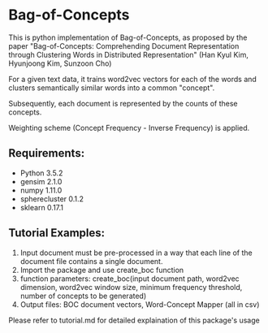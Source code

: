 # Bag-of-Concepts

This is python implementation of Bag-of-Concepts, as proposed by the paper "Bag-of-Concepts: Comprehending Document Representation through Clustering Words in Distributed Representation" (Han Kyul Kim, Hyunjoong Kim, Sunzoon Cho) 

For a given text data, it trains word2vec vectors for each of the words and clusters semantically similar words into a common "concept".

Subsequently, each document is represented by the counts of these concepts. 

Weighting scheme (Concept Frequency - Inverse Frequency) is applied.

## Requirements:

- Python 3.5.2
- gensim 2.1.0
- numpy 1.11.0
- spherecluster 0.1.2
- sklearn 0.17.1

## Tutorial Examples:

1. Input document must be pre-processed in a way that each line of the document file contains a single document.
2. Import the package and use create_boc function
3. function parameters: 
   create_boc(input document path, word2vec dimension, word2vec window size, minimum frequency threshold, number of concepts to be generated)
4. Output files: BOC document vectors, Word-Concept Mapper (all in csv)

Please refer to tutorial.md for detailed explaination of this package's usage
